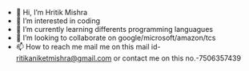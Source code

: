 - 👋 Hi, I’m Hritik Mishra
- 👀 I’m interested in coding
- 🌱 I’m currently learning differents programming languagues
- 💞️ I’m looking to collaborate on google/microsoft/amazon/tcs
- 📫 How to reach me mail me on this mail id- ritikaniketmishra@gmail.com or contact me on this no.-7506357439

<!---
hritikmishr/hritikmishr is a ✨ special ✨ repository because its `README.md` (this file) appears on your GitHub profile.
You can click the Preview link to take a look at your changes.
--->
